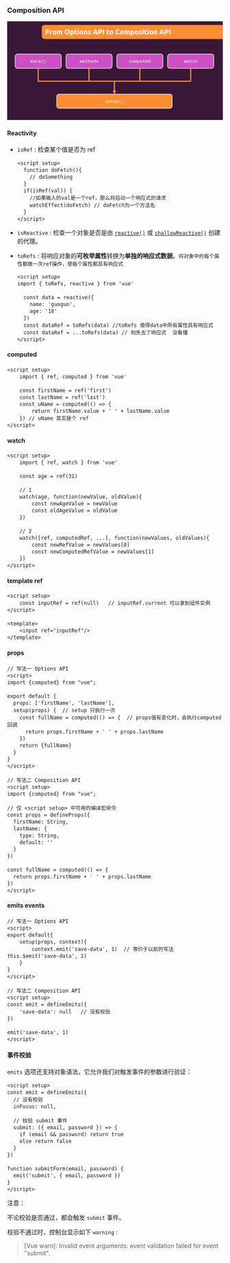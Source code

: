 ### Composition API

  ![image-20230825171533325](../assets/009/image-20230825171533325.png)



#### Reactivity

* `isRef` : 检查某个值是否为 ref

  ```vue
  <script setup>
    function doFetch(){
      // doSomething
    }
    if(isRef(val)) {
      //如果输入的val是一个ref，那么将启动一个响应式的请求
      watchEffect(doFetch) // doFetch为一个方法名
    }
  </script>
  ```

  

* `isReactive` : 检查一个对象是否是由 [`reactive()`](https://cn.vuejs.org/api/reactivity-core.html#reactive) 或 [`shallowReactive()`](https://cn.vuejs.org/api/reactivity-advanced.html#shallowreactive) 创建的代理。

  

* `toRefs` : 将响应对象的**可枚举属性**转换为**单独的响应式数据**。`将对象中的每个属性都做一次ref操作，使每个属性都具有响应式`

  ```vue
  <script setup>
  import { toRefs, reactive } from 'vue'
  
    const data = reactive({
      name: 'guoguo',
      age: '18'
    })
    const dataRef = toRefs(data) //toRefs 使得data中所有属性具有响应式
    const dataRef = ...toRefs(data) // 则失去了响应式  没看懂
  </script>
  ```

  

#### computed

```vue
<script setup>
    import { ref, computed } from 'vue'
    
    const firstName = ref('first')
	const lastName = ref('last')
	const uName = computed(() => {
  		return firstName.value + ' ' + lastName.value
	}) // uName 其实是个 ref
</script>
```



#### watch

```vue
<script setup>
	import { ref, watch } from 'vue'
    
    const age = ref(31)
    
    // 1
    watch(age, function(newValue, oldValue){
        const newAgeValue = newValue
        const oldAgeValue = oldValue
    })
    
    // 2
    watch([ref, computedRef, ...], function(newValues, oldValues){
        const newRefValue = newValues[0]
        const newComputedRefValue = newValues[1]
    })
</script>
```



#### template ref

```vue
<script setup>
	const inputRef = ref(null)   // inputRef.current 可以拿到组件实例
</script>

<template>
	<input ref="inputRef"/>	
</template>
```



#### props

```vue
// 写法一 Options API
<script>
import {computed} from "vue";

export default {
  props: ['firstName', 'lastName'],
  setup(props) {  // setup 只执行一次
    const fullName = computed(() => {  // props值有变化时，会执行computed回调
      return props.firstName + ' ' + props.lastName
    })
    return {fullName}
  }
}
</script>

// 写法二 Composition API
<script setup>
import {computed} from "vue";

// 仅 <script setup> 中可用的编译宏命令
const props = defineProps({
  firstName: String,
  lastName: {
    type: String,
    default: ''
  }
})

const fullName = computed(() => {
  return props.firstName + ' ' + props.lastName
})
</script>
```



#### emits events

```vue
// 写法一 Options API
<script>
export default{
    setup(props, context){
        context.emit('save-data', 1)  // 等价于以前的写法 this.$emit('save-data', 1)
    }
}
</script>

// 写法二 Composition API
<script setup>
const emit = defineEmits({
    'save-data': null   // 没有校验
})

emit('save-data', 1)
</script>
```



#### 事件校验

`emits` 选项还支持对象语法，它允许我们对触发事件的参数进行验证：

```vue
<script setup>
const emit = defineEmits({
  // 没有校验
  inFocus: null,

  // 校验 submit 事件
  submit: ({ email, password }) => {
    if (email && password) return true
    else return false
  }
})

function submitForm(email, password) {
  emit('submit', { email, password })
}
</script>
```

注意：

不论校验是否通过，都会触发 `submit` 事件。

校验不通过时，控制台显示如下 `warning` :

> [Vue warn]: Invalid event arguments: event validation failed for event "submit".









 





